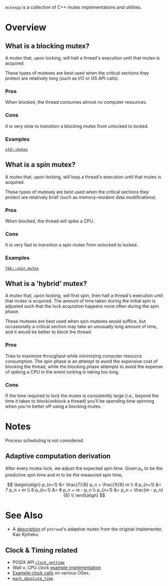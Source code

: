 `mutexpp` is a collection of C++ mutex implementations and utilities.

# Overview

## What is a blocking mutex?

A mutex that, upon locking, will halt a thread's execution until that mutex is acquired.

These types of mutexes are best used when the critical sections they protect are relatively long (such as I/O or OS API calls).

### Pros

When blocked, the thread consumes almost no computer resources.

### Cons

It is very slow to transition a blocking mutex from unlocked to locked.

### Examples

[`std::mutex`](http://en.cppreference.com/w/cpp/thread/mutex)

## What is a spin mutex?

A mutex that, upon locking, will loop a thread's execution until that mutex is acquired.

These types of mutexes are best used when the critical sections they protect are relatively brief (such as memory-resident data modifications).

### Pros

When blocked, the thread will spike a CPU.

### Cons

It is very fast to transition a spin mutex from unlocked to locked.

### Examples

[`tbb::spin_mutex`](https://software.intel.com/en-us/node/506269)

## What is a 'hybrid' mutex?

A mutex that, upon locking, will first spin, then halt a thread's execution until that mutex is acquired. The amount of time taken during the initial spin is adjusted such that the lock acquistion happens more often during the spin phase.

These mutexes are best used when spin mutexes would suffice, but occasionally a critical section may take an unusually long amount of time, and it would be better to block the thread.

### Pros

Tries to maximize throughput while minimizing computer resource consumption. The spin phase is an attempt to avoid the expensive cost of blocking the thread, while the blocking phase attempts to avoid the expense of spiking a CPU in the event locking is taking too long.

### Cons

If the time required to lock the mutex is consistently large (i.e., beyond the time it takes to block/unblock a thread) you'll be spending time spinning when you're better off using a blocking mutex.

# Notes

Process scheduling is not considered.

## Adaptive computation derivation

After every mutex lock, we adjust the expected spin time. Given $p_n$ to be the predictive spin time and $m$ to be the measured spin time, 

$$
\begin{align}
  p_{n+1} &= \frac{7}{8} p_n + \frac{1}{8} m \\
8 p_{n+1} &= 7 p_n + m \\
8 p_{n+1} &= 8 p_n + m - p_n \\
  p_{n+1} &= p_n + \frac{m - p_n}{8} \\
\end{align}
$$

# See Also

- A [description](http://stackoverflow.com/a/25168942/153535) of `pthread`'s adaptive mutex from the original implementer, Kaz Kylheku

## Clock & Timing related

- POSIX API [`clock_gettime`](http://pubs.opengroup.org/onlinepubs/9699919799/functions/clock_getres.html)
- Wall v. CPU clock [example implementation](http://en.cppreference.com/w/cpp/chrono/c/clock)
- [Example clock calls](http://nadeausoftware.com/articles/2012/04/c_c_tip_how_measure_elapsed_real_time_benchmarking) on various OSes.
- [`mach_absolute_time`](https://developer.apple.com/library/content/qa/qa1398/_index.html)
